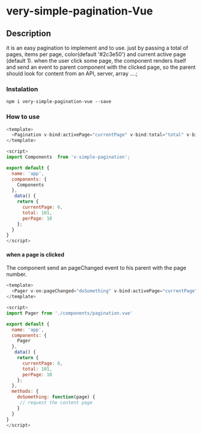 # very-simple-pagination-Vue

## Description

it is an easy pagination  to implement and to use. just by passing a total of pages, items per page, color(default '#2c3e50') and current active page (default 1). when the user click some page, the component renders itself and send an event to parent component with the clicked page, so the parent should look for content from an API, server, array ....;
  

### Instalation
```
npm i very-simple-pagination-vue --save
```

### How to use
```javascript
<template>
  <Pagination v-bind:activePage="currentPage" v-bind:total="total" v-bind:perPage="perPage" v-bind:color="'#f00'"/>
</template>

<script>
import Components  from 'v-simple-pagination';

export default {
  name: 'app',
  components: {
    Components
  },
   data() {
    return {
      currentPage: 6,
      total: 101,
      perPage: 10
    };
  }
}
</script>
```
#### when a page is clicked

The component send an pageChanged event to his parent with the page number.

```javascript
<template>
  <Pager v-on:pageChanged="doSomething" v-bind:activePage="currentPage" v-bind:total="total" v-bind:perPage="perPage" v-bind:color="'#f00'"/>
</template>

<script>
import Pager from './components/pagination.vue'

export default {
  name: 'app',
  components: {
    Pager
  },
   data() {
    return {
      currentPage: 6,
      total: 101,
      perPage: 10
    };
  },
  methods: {
    doSomething: function(page) {
     // request the content page
    }
  }
}
</script>
```



